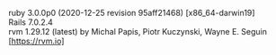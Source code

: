 <font style="size=2px">ruby 3.0.0p0 (2020-12-25 revision 95aff21468) [x86_64-darwin19] </font> <br/>
Rails 7.0.2.4 <br/>
rvm 1.29.12 (latest) by Michal Papis, Piotr Kuczynski, Wayne E. Seguin [https://rvm.io] <br/>
